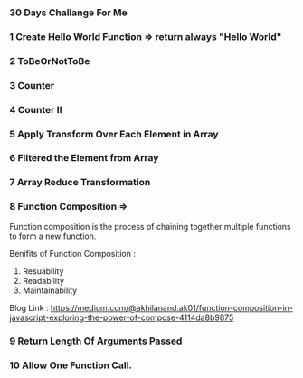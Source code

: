 ### 30 Days Challange For Me

### 1 Create Hello World Function => return always "Hello World"

### 2 ToBeOrNotToBe

### 3 Counter

### 4 Counter II

### 5 Apply Transform Over Each Element in Array

### 6 Filtered the Element from Array

### 7 Array Reduce Transformation

### 8 Function Composition =>

Function composition is the process of chaining together multiple functions to form a new function.

Benifits of Function Composition :

1. Resuability
2. Readability
3. Maintainability

Blog Link : https://medium.com/@akhilanand.ak01/function-composition-in-javascript-exploring-the-power-of-compose-4114da8b9875

### 9 Return Length Of Arguments Passed

### 10 Allow One Function Call.
